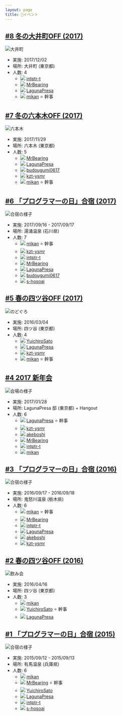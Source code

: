 ```yaml
---
layout: page
title: 🍻イベント
---
```


## [#8 冬の大井町OFF (2017)](/event/8-1202off)

![](/photo/20171202_2011.jpg "大井町")

* 実施: 2017/12/02
* 場所: 大井町 (東京都)
* 人数: 4
  * ![](/images/users/intptr-t_16.png) [intptr-t](https://github.com/intptr-t)
  * ![](/images/users/MrBearing_16.png) [MrBearing](https://github.com/MrBearing)
  * ![](/images/users/LagunaPresa_16.png) [LagunaPresa](https://github.com/LagunaPresa)
  * ![](/images/users/mikan_16.png) [mikan](https://github.com/mikan) :star: 幹事

## [#7 冬の六本木OFF (2017)](/event/7-1129off)

![](/photo/20171129_1947.jpg "六本木")

* 実施: 2017/11/29
* 場所: 六本木 (東京都)
* 人数: 5
  * ![](/images/users/MrBearing_16.png) [MrBearing](https://github.com/MrBearing)
  * ![](/images/users/LagunaPresa_16.png) [LagunaPresa](https://github.com/LagunaPresa)
  * ![](/images/users/budougumi0617_16.png) [budougumi0617](https://github.com/budougumi0617)
  * ![](/images/users/kzt-ysmr_16.png) [kzt-ysmr](https://github.com/kzt-ysmr)
  * ![](/images/users/mikan_16.png) [mikan](https://github.com/mikan) :star: 幹事

## [#6 「プログラマーの日」合宿 (2017)](/event/6-0916camp)

![](/photo/20170916-07.jpg "合宿の様子")

* 実施: 2017/09/16 - 2017/09/17
* 場所: 湯涌温泉 (石川県)
* 人数: 7
  * ![](/images/users/mikan_16.png) [mikan](https://github.com/mikan) :star: 幹事
  * ![](/images/users/kzt-ysmr_16.png) [kzt-ysmr](https://github.com/kzt-ysmr)
  * ![](/images/users/intptr-t_16.png) [intptr-t](https://github.com/intptr-t)
  * ![](/images/users/MrBearing_16.png) [MrBearing](https://github.com/MrBearing)
  * ![](/images/users/LagunaPresa_16.png) [LagunaPresa](https://github.com/LagunaPresa)
  * ![](/images/users/budougumi0617_16.png) [budougumi0617](https://github.com/budougumi0617)
  * ![](/images/users/s-hosoai_16.png) [s-hosoai](https://github.com/s-hosoai)

## [#5 春の四ツ谷OFF (2017)](/event/5-0304off)

![](/photo/20170304-02_203746.jpg "のどぐろ")

* 実施: 2016/03/04
* 場所: 四ツ谷 (東京都)
* 人数: 4
  * ![](/images/users/YuichiroSato_16.png) [YuichiroSato](https://github.com/YuichiroSato)
  * ![](/images/users/LagunaPresa_16.png) [LagunaPresa](https://github.com/LagunaPresa)
  * ![](/images/users/kzt-ysmr_16.png) [kzt-ysmr](https://github.com/kzt-ysmr)
  * ![](/images/users/mikan_16.png) [mikan](https://github.com/mikan) :star: 幹事

## [#4 2017 新年会](/event/4-0128newyear)

![](/photo/20170128-01_0000.jpg "会場の様子")

* 実施: 2017/01/28
* 場所: LagunaPresa 邸 (東京都) + Hangout
* 人数: 6
  * ![](/images/users/LagunaPresa_16.png) [LagunaPresa](https://github.com/LagunaPresa) :star: 幹事
  * ![](/images/users/kzt-ysmr_16.png) [kzt-ysmr](https://github.com/kzt-ysmr)
  * ![](/images/users/akeboshi_16.png) [akeboshi](https://github.com/akeboshi)
  * ![](/images/users/MrBearing_16.png) [MrBearing](https://github.com/MrBearing)
  * ![](/images/users/intptr-t_16.png) [intptr-t](https://github.com/intptr-t)
  * ![](/images/users/mikan_16.png) [mikan](https://github.com/mikan)

## [#3 「プログラマーの日」合宿 (2016)](/event/3-0917camp)

![](/photo/20160918-04_0079.jpg "合宿の様子")

* 実施: 2016/09/17 - 2016/09/18
* 場所: 鬼怒川温泉 (栃木県)
* 人数: 6
  * ![](/images/users/mikan_16.png) [mikan](https://github.com/mikan) :star: 幹事
  * ![](/images/users/MrBearing_16.png) [MrBearing](https://github.com/MrBearing)
  * ![](/images/users/intptr-t_16.png) [intptr-t](https://github.com/intptr-t)
  * ![](/images/users/LagunaPresa_16.png) [LagunaPresa](https://github.com/LagunaPresa)
  * ![](/images/users/akeboshi_16.png) [akeboshi](https://github.com/akeboshi)
  * ![](/images/users/kzt-ysmr_16.png) [kzt-ysmr](https://github.com/kzt-ysmr)


## [#2 春の四ツ谷OFF (2016)](/event/2-0416off)

![](/photo/20160416-03_0738.jpg "飲み会")

* 実施: 2016/04/16
* 場所: 四ツ谷 (東京都)
* 人数: 3
  * ![](/images/users/mikan_16.png) [mikan](https://github.com/mikan)
  * ![](/images/users/YuichiroSato_16.png) [YuichiroSato](https://github.com/YuichiroSato) :star: 幹事
  * ![](/images/users/LagunaPresa_16.png) [LagunaPresa](https://github.com/LagunaPresa)

## [#1 「プログラマーの日」合宿 (2015)](/event/1-0913camp)

![](/photo/20150912-12_2879.jpg "合宿の様子")

* 実施: 2015/09/12 - 2015/09/13
* 場所: 有馬温泉 (兵庫県)
* 人数: 6
  * ![](/images/users/mikan_16.png) [mikan](https://github.com/mikan)
  * ![](/images/users/MrBearing_16.png) [MrBearing](https://github.com/MrBearing) :star: 幹事
  * ![](/images/users/YuichiroSato_16.png) [YuichiroSato](https://github.com/YuichiroSato)
  * ![](/images/users/LagunaPresa_16.png) [LagunaPresa](https://github.com/LagunaPresa)
  * ![](/images/users/intptr-t_16.png) [intptr-t](https://github.com/intptr-t)
  * ![](/images/users/s-hosoai_16.png) [s-hosoai](https://github.com/s-hosoai)
